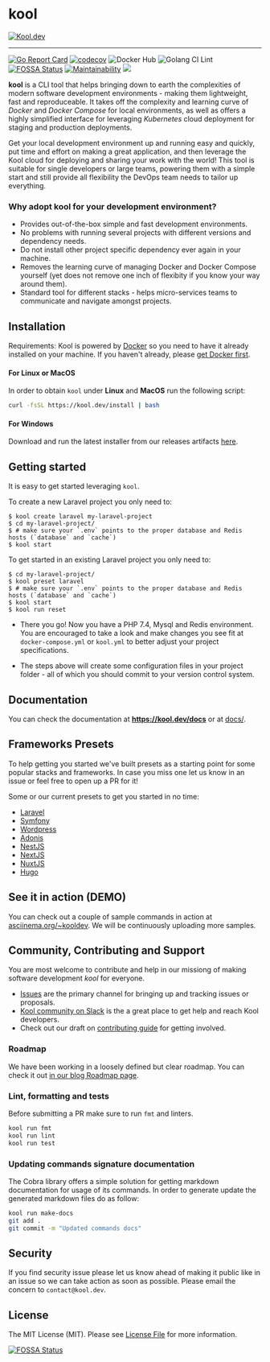 # kool

[![Kool.dev](https://kool.dev/img/logo.png)](https://kool.dev)

---

[![Go Report Card](https://goreportcard.com/badge/github.com/kool-dev/kool)](https://goreportcard.com/report/github.com/kool-dev/kool)
[![codecov](https://codecov.io/gh/kool-dev/kool/branch/master/graph/badge.svg)](https://codecov.io/gh/kool-dev/kool)
![Docker Hub](https://github.com/kool-dev/kool/workflows/docker/badge.svg)
![Golang CI Lint](https://github.com/kool-dev/kool/workflows/golangci-lint/badge.svg)
[![FOSSA Status](https://app.fossa.com/api/projects/git%2Bgithub.com%2Fkool-dev%2Fkool.svg?type=shield)](https://app.fossa.com/projects/git%2Bgithub.com%2Fkool-dev%2Fkool?ref=badge_shield)
[![Maintainability](https://api.codeclimate.com/v1/badges/1511f826de92d2ab39cc/maintainability)](https://codeclimate.com/github/kool-dev/kool/maintainability)
[<img src="https://img.shields.io/badge/Join%20Slack-kool--dev-orange?logo=slack">](https://join.slack.com/t/kool-dev/shared_invite/zt-jeh36s5g-kVFHUsyLjFENUUH4ucrxPg)

**kool** is a CLI tool that helps bringing down to earth the complexities of modern software development environments - making them lightweight, fast and reproduceable. It takes off the complexity and learning curve of _Docker_ and _Docker Compose_ for local environments, as well as offers a highly simplified interface for leveraging _Kubernetes_ cloud deployment for staging and production deployments.

Get your local development environment up and running easy and quickly, put time and effort on making a great application, and then leverage the Kool cloud for deploying and sharing your work with the world! This tool is suitable for single developers or large teams, powering them with a simple start and still provide all flexibility the DevOps team needs to tailor up everything.

### Why adopt kool for your development environment?

- Provides out-of-the-box simple and fast development environments.
- No problems with running several projects with different versions and dependency needs.
- Do not install other project specific dependency ever again in your machine.
- Removes the learning curve of managing Docker and Docker Compose yourself (yet does not remove one inch of flexibity if you know your way around them).
- Standard tool for different stacks - helps micro-services teams to communicate and navigate amongst projects.

## Installation

Requirements: Kool is powered by [Docker](https://docs.docker.com/get-docker/) so you need to have it already installed on your machine. If you haven't already, please [get Docker first](https://docs.docker.com/get-docker/).

#### For Linux or MacOS

In order to obtain `kool` under **Linux** and **MacOS** run the following script:

```bash
curl -fsSL https://kool.dev/install | bash
```

#### For Windows

Download and run the latest installer from our releases artifacts [here](https://github.com/kool-dev/kool/releases).

## Getting started

It is easy to get started leveraging `kool`.

To create a new Laravel project you only need to:

```console
$ kool create laravel my-laravel-project
$ cd my-laravel-project/
$ # make sure your `.env` points to the proper database and Redis hosts (`database` and `cache`)
$ kool start
```

To get started in an existing Laravel project you only need to:

```console
$ cd my-laravel-project/
$ kool preset laravel
$ # make sure your `.env` points to the proper database and Redis hosts (`database` and `cache`)
$ kool start
$ kool run reset
```


- There you go! Now you have a PHP 7.4, Mysql and Redis environment. You are encouraged to take a look and make changes you see fit at `docker-compose.yml` or `kool.yml` to better adjust your project specifications.

- The steps above will create some configuration files in your project folder - all of which you should commit to your version control system.

## Documentation

You can check the documentation at **https://kool.dev/docs** or at [docs/](docs/).


## Frameworks Presets

To help getting you started we've built presets as a starting point for some popular stacks and frameworks. In case you miss one let us know in an issue or feel free to open up a PR for it!

Some or our current presets to get you started in no time:

- [Laravel](docs/2-Presets/Laravel.md)
- [Symfony](docs/2-Presets/Symfony.md)
- [Wordpress](docs/2-Presets/Wordpress.md)
- [Adonis](docs/2-Presets/Adonis.md)
- [NestJS](docs/2-Presets/NestJS.md)
- [NextJS](docs/2-Presets/NextJS.md)
- [NuxtJS](docs/2-Presets/NuxtJS.md)
- [Hugo](docs/2-Presets/Hugo.md)

## See it in action (DEMO)

You can check out a couple of sample commands in action at [asciinema.org/~kooldev](https://asciinema.org/~kooldev). We will be continuously uploading more samples.

## Community, Contributing and Support

You are most welcome to contribute and help in our missiong of making software development *kool* for everyone.

- [Issues](/issues) are the primary channel for bringing up and tracking issues or proposals.
- [Kool community on Slack](https://kool-dev.slack.com) is the a great place to get help and reach Kool developers.
- Check out our draft on [contributing guide](CONTRIBUTING.md) for getting involved.

### Roadmap

We have been working in a loosely defined but clear roadmap. You can check it out [in our blog Roadmap page](https://blog.kool.dev/page/roadmap).

### Lint, formatting and tests

Before submitting a PR make sure to run `fmt` and linters.

```bash
kool run fmt
kool run lint
kool run test
```

### Updating commands signature documentation

The Cobra library offers a simple solution for getting markdown documentation for usage of its commands. In order to generate update the generated markdown files do as follow:

```bash
kool run make-docs
git add .
git commit -m "Updated commands docs"
```

## Security

If you find security issue please let us know ahead of making it public like in an issue so we can take action as soon as possible. Please email the concern to `contact@kool.dev`.

## License

The MIT License (MIT). Please see [License File](LICENSE.md) for more information.


[![FOSSA Status](https://app.fossa.com/api/projects/git%2Bgithub.com%2Fkool-dev%2Fkool.svg?type=large)](https://app.fossa.com/projects/git%2Bgithub.com%2Fkool-dev%2Fkool?ref=badge_large)
